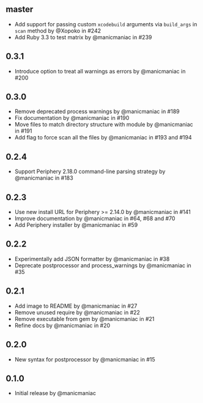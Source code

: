 ## master

- Add support for passing custom `xcodebuild` arguments via `build_args` in `scan` method by @Xopoko in #242
- Add Ruby 3.3 to test matrix by @manicmaniac in #239

## 0.3.1

- Introduce option to treat all warnings as errors by @manicmaniac in #200

## 0.3.0

- Remove deprecated process warnings by @manicmaniac in #189
- Fix documentation by @manicmaniac in #190
- Move files to match directory structure with module by @manicmaniac in #191
- Add flag to force scan all the files by @manicmaniac in #193 and #194

## 0.2.4

- Support Periphery 2.18.0 command-line parsing strategy by @manicmaniac in #183

## 0.2.3

- Use new install URL for Periphery >= 2.14.0 by @manicmaniac in #141
- Improve documentation by @manicmaniac in #64, #68 and #70
- Add Periphery installer by @manicmaniac in #59

## 0.2.2

- Experimentally add JSON formatter by @manicmaniac in #38
- Deprecate postprocessor and process\_warnings by @manicmaniac in #35

## 0.2.1

- Add image to README by @manicmaniac in #27
- Remove unused require by @manicmaniac in #22
- Remove executable from gem by @manicmaniac in #21
- Refine docs by @manicmaniac in #20

## 0.2.0

- New syntax for postprocessor by @manicmaniac in #15

## 0.1.0

- Initial release by @manicmaniac
